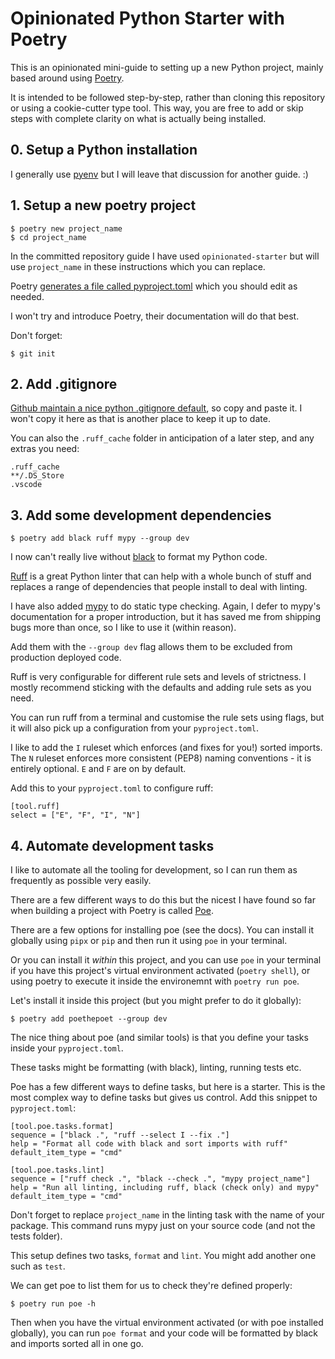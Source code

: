 # Opinionated Python Starter with Poetry

This is an opinionated mini-guide to setting up a new Python project, mainly based around using [Poetry](https://python-poetry.org/).

It is intended to be followed step-by-step, rather than cloning this repository or using a cookie-cutter type tool. This way, you are free to add or skip steps with complete clarity on what is actually being installed.

## 0. Setup a Python installation

I generally use [pyenv](https://github.com/pyenv/pyenv) but I will leave that discussion for another guide. :)

## 1. Setup a new poetry project

```
$ poetry new project_name
$ cd project_name
```
In the committed repository guide I have used `opinionated-starter` but will use `project_name` in these instructions which you can replace.

Poetry [generates a file called pyproject.toml](https://python-poetry.org/docs/pyproject#the-pyprojecttoml-file) which you should edit as needed.

I won't try and introduce Poetry, their documentation will do that best.

Don't forget:
```
$ git init
```

## 2. Add .gitignore

[Github maintain a nice python .gitignore default](https://github.com/github/gitignore/blob/main/Python.gitignore), so copy and paste it. I won't copy it here as that is another place to keep it up to date.

You can also the `.ruff_cache` folder in anticipation of a later step, and any extras you need:
```
.ruff_cache
**/.DS_Store
.vscode
```

## 3. Add some development dependencies

```
$ poetry add black ruff mypy --group dev
```

I now can't really live without [black](https://github.com/psf/black) to format my Python code.

[Ruff](https://github.com/astral-sh/ruff) is a great Python linter that can help with a whole bunch of stuff and replaces a range of dependencies that people install to deal with linting.

I have also added [mypy](https://github.com/python/mypy) to do static type checking. Again, I defer to mypy's documentation for a proper introduction, but it has saved me from shipping bugs more than once, so I like to use it (within reason).

Add them with the `--group dev` flag allows them to be excluded from production deployed code.

Ruff is very configurable for different rule sets and levels of strictness. I mostly recommend sticking with the defaults and adding rule sets as you need.

You can run ruff from a terminal and customise the rule sets using flags, but it will also pick up a configuration from your `pyproject.toml`.

I like to add the `I` ruleset which enforces (and fixes for you!) sorted imports. The `N` ruleset enforces more consistent (PEP8) naming conventions - it is entirely optional. `E` and `F` are on by default.

Add this to your `pyproject.toml` to configure ruff:
```
[tool.ruff]
select = ["E", "F", "I", "N"]
```

## 4. Automate development tasks

I like to automate all the tooling for development, so I can run them as frequently as possible very easily.

There are a few different ways to do this but the nicest I have found so far when building a project with Poetry is called [Poe](https://github.com/nat-n/poethepoet).

There are a few options for installing poe (see the docs). You can install it globally using `pipx` or `pip` and then run it using `poe` in your terminal.

Or you can install it *within* this project, and you can use `poe` in your terminal if you have this project's virtual environment activated (`poetry shell`), or using poetry to execute it inside the environemnt with `poetry run poe`.

Let's install it inside this project (but you might prefer to do it globally):
```
$ poetry add poethepoet --group dev
```

The nice thing about poe (and similar tools) is that you define your tasks inside your `pyproject.toml`.

These tasks might be formatting (with black), linting, running tests etc.

Poe has a few different ways to define tasks, but here is a starter. This is the most complex way to define tasks but gives us control. Add this snippet to `pyproject.toml`:
```
[tool.poe.tasks.format]
sequence = ["black .", "ruff --select I --fix ."]
help = "Format all code with black and sort imports with ruff"
default_item_type = "cmd"

[tool.poe.tasks.lint]
sequence = ["ruff check .", "black --check .", "mypy project_name"]
help = "Run all linting, including ruff, black (check only) and mypy"
default_item_type = "cmd"
```

Don't forget to replace `project_name` in the linting task with the name of your package. This command runs mypy just on your source code (and not the tests folder).

This setup defines two tasks, `format` and `lint`. You might add another one such as `test`.

We can get poe to list them for us to check they're defined properly:
```
$ poetry run poe -h
```

Then when you have the virtual environment activated (or with poe installed globally), you can run `poe format` and your code will be formatted by black and imports sorted all in one go.
